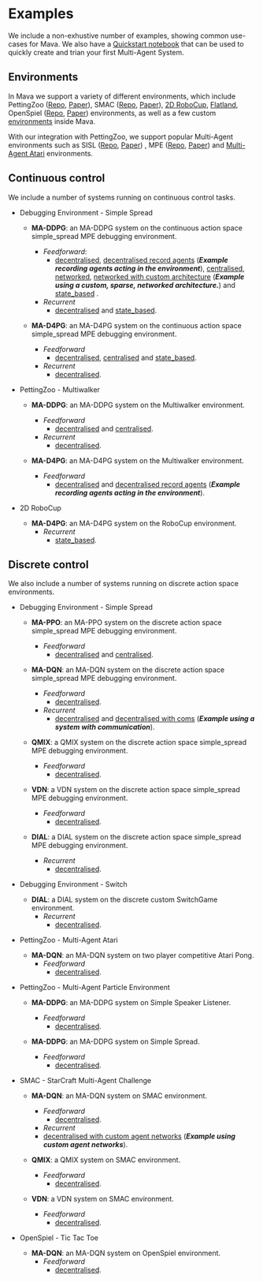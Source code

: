 # Examples
We include a non-exhustive number of examples, showing common use-cases for Mava. We also have a [Quickstart notebook][quickstart] that can be used to quickly create and trian your first Multi-Agent System.

## Environments

In Mava we support a variety of different environments, which include
PettingZoo ([Repo](pz_repo), [Paper](pz_paper)), SMAC ([Repo](smac_repo), [Paper](smac_paper)), [2D RoboCup][robocup], [Flatland][flatland], OpenSpiel ([Repo](openspiel_repo), [Paper](openspiel_paper)) environments, as well as a few custom [environments][debug] inside Mava.

With our integration with PettingZoo, we support popular Multi-Agent environments such as SISL ([Repo](sisl_repo), [Paper](sisl_paper)) , MPE ([Repo](mpe_repo), [Paper](mpe_paper)) and [Multi-Agent Atari](https://www.pettingzoo.ml/atari) environments.

## Continuous control
We include a number of systems running on continuous control tasks.

- Debugging Environment - Simple Spread
    -   **MA-DDPG**:
        an MA-DDPG system on the continuous action space simple_spread MPE debugging environment.
        - *Feedforward*:
          -  [decentralised](debugging/simple_spread/feedforward/decentralised/run_maddpg.py), [decentralised record agents](debugging/simple_spread/feedforward/decentralised/run_maddpg_record.py) (***Example recording agents acting in the environment***),
[centralised](debugging/simple_spread/feedforward/centralised/run_maddpg.py), [networked](debugging/simple_spread/feedforward/networked/run_maddpg.py), [networked with custom architecture](debugging/simple_spread/feedforward/networked/run_maddpg_custom_network.py) (***Example using a custom, sparse, networked architecture.***) and [state_based](debugging/simple_spread/feedforward/state_based/run_maddpg.py) .
        - *Recurrent*
          - [decentralised](debugging/simple_spread/recurrent/decentralised/run_maddpg.py) and [state_based](debugging/simple_spread/recurrent/state_based/run_maddpg.py).

    -   **MA-D4PG**:
        an MA-D4PG system on the continuous action space simple_spread MPE debugging environment.
        - *Feedforward*
          - [decentralised](debugging/simple_spread/feedforward/decentralised/run_mad4pg.py), [centralised](debugging/simple_spread/feedforward/centralised/run_mad4pg.py)
        and [state_based](debugging/simple_spread/feedforward/state_based/run_mad4pg.py).
        - *Recurrent*
          - [decentralised](debugging/simple_spread/recurrent/decentralised/run_mad4pg.py).

- PettingZoo - Multiwalker
    -   **MA-DDPG**:
        an MA-DDPG system on the Multiwalker environment.
        - *Feedforward*
          - [decentralised](petting_zoo/sisl/multiwalker/feedforward/decentralised/run_maddpg.py) and [centralised](petting_zoo/sisl/multiwalker/feedforward/centralised/run_maddpg.py).
        - *Recurrent*
          - [decentralised](petting_zoo/sisl/multiwalker/recurrent/decentralised/run_maddpg.py).

    -   **MA-D4PG**:
        an MA-D4PG system on the Multiwalker environment.
        - *Feedforward*
          - [decentralised](petting_zoo/sisl/multiwalker/feedforward/decentralised/run_mad4pg.py) and [decentralised record agents](petting_zoo/sisl/multiwalker/feedforward/decentralised/run_mad4pg.py) (***Example recording agents acting in the environment***).

- 2D RoboCup
    -   **MA-D4PG**:
        an MA-D4PG system on the RoboCup environment.
        - *Recurrent*
          - [state_based](robocup/recurrent/state_based/run_mad4pg.py).
## Discrete control

We also include a number of systems running on discrete action space environments.

- Debugging Environment - Simple Spread
    -   **MA-PPO**:
        an MA-PPO system on the discrete action space simple_spread MPE debugging environment.
        - *Feedforward*
          - [decentralised](debugging/simple_spread/feedforward/decentralised/run_mappo.py) and [centralised](debugging/simple_spread/feedforward/centralised/run_mappo.py).

    -   **MA-DQN**:
        an MA-DQN system on the discrete action space simple_spread MPE debugging environment.
        - *Feedforward*
          - [decentralised](debugging/simple_spread/feedforward/decentralised/run_madqn.py).
        - *Recurrent*
          - [decentralised](debugging/simple_spread/recurrent/decentralised/run_madqn.py) and [decentralised with coms](debugging/simple_spread/recurrent/decentralised/run_madqn_with_coms.py) (***Example using a system with communication***).

    -   **QMIX**:
        a QMIX system on the discrete action space simple_spread MPE debugging environment.
        - *Feedforward*
          - [decentralised](debugging/simple_spread/feedforward/decentralised/run_qmix.py).

    -   **VDN**:
        a VDN system on the discrete action space simple_spread MPE debugging environment.
        - *Feedforward*
          - [decentralised](debugging/simple_spread/feedforward/decentralised/run_vdn.py).

    -   **DIAL**:
        a DIAL system on the discrete action space simple_spread MPE debugging environment.
        - *Recurrent*
          - [decentralised](debugging/simple_spread/recurrent/decentralised/run_dial.py).

- Debugging Environment - Switch
    -    **DIAL**:
        a DIAL system on the discrete custom SwitchGame environment.
         - *Recurrent*
            - [decentralised](debugging/switch/recurrent/decentralised/run_dial.py).

- PettingZoo - Multi-Agent Atari
    -   **MA-DQN**:
        an MA-DQN system on two player competitive Atari Pong.
        - *Feedforward*
          - [decentralised](petting_zoo/atari/pong/feedforward/decentralised/run_madqn.py).

- PettingZoo - Multi-Agent Particle Environment
    -   **MA-DDPG**:
        an MA-DDPG system on Simple Speaker Listener.
        - *Feedforward*
          - [ decentralised](petting_zoo/mpe/simple_speaker_listener/feedforward/decentralised/run_maddpg.py).

    -   **MA-DDPG**:
        an MA-DDPG system on Simple Spread.
        - *Feedforward*
          - [decentralised](petting_zoo/mpe/simple_spread/feedforward/decentralised/run_maddpg.py).

- SMAC - StarCraft Multi-Agent Challenge
    -   **MA-DQN**:
        an MA-DQN system on SMAC environment.
        - *Feedforward*
          - [decentralised](smac/feedforward/decentralised/run_madqn.py).
        - *Recurrent*
        - [decentralised with custom agent networks](smac/recurrent/decentralised/run_madqn.py) (***Example using custom agent networks***).

    -   **QMIX**:
        a QMIX system on SMAC environment.
        - *Feedforward*
          - [decentralised](smac/feedforward/decentralised/run_qmix.py).

    -   **VDN**:
        a VDN system on SMAC environment.
        - *Feedforward*
          - [decentralised](smac/feedforward/decentralised/run_vdn.py).

- OpenSpiel - Tic Tac Toe
    -   **MA-DQN**:
        an MA-DQN system on OpenSpiel environment.
        - *Feedforward*
          - [decentralised](openspiel/tic_tac_toe/feedforward/decentralised/run_madqn.py).


[debug]: ../mava/utils/debugging
[pz_repo]: https://github.com/PettingZoo-Team/PettingZoo
[pz_paper]: https://arxiv.org/abs/2009.14471
[flatland]: https://gitlab.aicrowd.com/flatland/flatland
[smac_repo]: https://github.com/oxwhirl/smac
[smac_paper]: https://arxiv.org/abs/1902.04043
[openspiel_repo]: https://github.com/deepmind/open_spiel
[openspiel_paper]: https://github.com/deepmind/open_spiel
[sisl_repo]: https://github.com/sisl/MADRL
[sisl_paper]: http://ala2017.it.nuigalway.ie/papers/ALA2017_Gupta.pdf
[mpe_repo]: https://github.com/openai/multiagent-particle-envs
[mpe_paper]: https://arxiv.org/abs/1706.02275
[robocup]: https://github.com/rcsoccersim
[quickstart]: ./quickstart.ipynb
